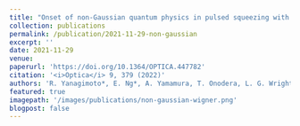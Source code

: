 ```yaml
---
title: "Onset of non-Gaussian quantum physics in pulsed squeezing with mesoscopic fields"
collection: publications
permalink: /publication/2021-11-29-non-gaussian
excerpt: ''
date: 2021-11-29
venue: 
paperurl: 'https://doi.org/10.1364/OPTICA.447782'
citation: '<i>Optica</i> 9, 379 (2022)'
authors: 'R. Yanagimoto*, E. Ng*, A. Yamamura, T. Onodera, L. G. Wright, M. Jankowski, M. M. Fejer, P. L. McMahon, H. Mabuchi'
featured: true
imagepath: '/images/publications/non-gaussian-wigner.png'
blogpost: false
---
```

